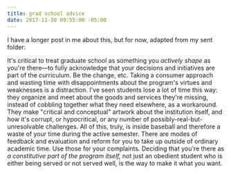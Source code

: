 ```yaml
---
title: grad school advice
date: 2017-11-30 09:55:00 -05:00
---
```


I have a longer post in me about this, but for now, adapted from my sent folder:

It's critical to treat graduate school as something you *actively shape* as you're there—to fully acknowledge that your decisions and initiatives are part of the curriculum. Be the change, etc. Taking a consumer approach and wasting time with disappointments about the program's virtues and weaknesses is a distraction. I've seen students lose a lot of time this way: they organize and meet about the goods and services they're missing, instead of cobbling together what they need elsewhere, as a workaround. They make "critical and conceptual" artwork about the institution itself, and how it's corrupt, or hypocritical, or any number of possibly-real-but-unresolvable challenges. All of this, truly, is inside baseball and therefore a waste of your time during the active semester. There are modes of feedback and evaluation and reform for you to take up outside of ordinary academic time. Use those for your complaints. Deciding that you're there as *a constitutive part of the program itself,* not just an obedient student who is either being served or not served well, is the way to make it what you want.